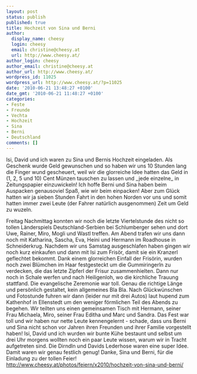 ```yaml
---
layout: post
status: publish
published: true
title: Hochzeit von Sina und Berni
author:
  display_name: cheesy
  login: cheesy
  email: christine@cheesy.at
  url: http://www.cheesy.at/
author_login: cheesy
author_email: christine@cheesy.at
author_url: http://www.cheesy.at/
wordpress_id: 11025
wordpress_url: http://www.cheesy.at/?p=11025
date: '2010-06-21 13:48:27 +0100'
date_gmt: '2010-06-21 11:48:27 +0100'
categories:
- Feste
- Freunde
- Vechta
- Hochzeit
- Sina
- Berni
- Deutschland
comments: []
---
```

<!--:de-->Isi, David und ich waren zu Sina und Bernis Hochzeit eingeladen. Als Geschenk wurde Geld gewunschen und so haben wir uns 10 Stunden lang die Finger wund gescheuert, weil wir die glorreiche Idee hatten das Geld in (1, 2, 5 und 10) Cent Münzen tauschen zu lassen und _jede einzelne_ in Zeitungspapier einzuwickeln! Ich hoffe Berni und Sina haben beim Auspacken genausoviel Spaß, wie wir beim einpacken! Aber zum Glück hatten wir ja sieben Stunden Fahrt in den hohen Norden vor uns und somit hatten immer zwei Leute (der Fahrer natürlich ausgenommen) Zeit um Geld zu wuzeln.
Freitag Nachmittag konnten wir noch die letzte Viertelstunde des nicht so tollen Länderspiels Deutschland-Serbien bei Schlumberger sehen und dort Uwe, Rainer, Miro, Mogli und Wastl treffen. Am Abend trafen wir uns dann noch mit Katharina, Sascha, Eva, Heini und Hermann im Roadhouse in Schneiderkrug.
Nachdem wir uns Samstag ausgeschlafen haben gingen wir noch kurz einkaufen und dann mit Isi zum Frisör, damit sie ein Kranzerl geflechtet bekommt. Dank einem glorreichen Einfall der Frisörin, wurden noch zwei Blümchen im Haar festgesteckt um die Gummiringerln zu verdecken, die das letzte Zipferl der Frisur zusammenhielten. Dann nur noch in Schale werfen und nach Heiligenloh, wo die kirchliche Trauung stattfand.
Die evangelische Zeremonie war toll. Genau die richtige Länge und persönlich gestaltet, kein allgemeines Bla Bla. Nach Glückwünschen und Fotostunde fuhren wir dann (leider nur mit drei Autos) laut hupend zum Kathenhof in Ellenstedt um den weniger förmlichen Teil des Abends zu begehen. Wir teilten uns einen gemeinsamen Tisch mit Hermann, seiner Frau Michaela, Miro, seiner Frau Editha und Marc und Sandra.
Das Fest war toll und wir haben nur nette Leute kennengelernt - schade, dass uns Berni und Sina nicht schon vor Jahren ihren Freunden und ihrer Familie vorgestellt haben! Isi, David und ich wurden wir bunte Kühe bestaunt und selbst um drei Uhr morgens wollten noch ein paar Leute wissen, warum wir in Tracht aufgetreten sind. Die Dirndln und Davids Lederhose waren eine super Idee. Damit waren wir genau festlich genug!
Danke, Sina und Berni, für die Einladung zu der tollen Feier!
http://www.cheesy.at/photos/feiern/x2010/hochzeit-von-sina-und-berni/
